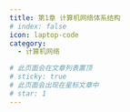 ```yaml
---
title: 第1章 计算机网络体系结构
# index: false
icon: laptop-code
category:
  - 计算机网络

# 此页面会在文章列表置顶
# sticky: true
# 此页面会出现在星标文章中
# star: 1
---
```


<AutoCatalog />
